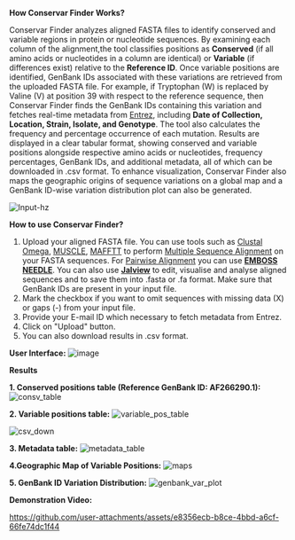 **How Conservar Finder Works?**

Conservar Finder analyzes aligned FASTA files to identify conserved and variable regions in protein or nucleotide sequences. By examining each column of the alignment,the tool classifies positions as **Conserved** (if all amino acids or nucleotides in a column are identical) or **Variable** (if differences exist) relative to the **Reference ID**. Once variable positions are identified, GenBank IDs associated with these variations are retrieved from the uploaded FASTA file. For example, if Tryptophan (W) is replaced by Valine (V) at position 39 with respect to the reference sequence, then Conservar Finder finds the GenBank IDs containing this variation and fetches real-time metadata from [Entrez](https://www.ncbi.nlm.nih.gov/Web/Search/entrezfs.html), including **Date of Collection, Location, Strain, Isolate, and Genotype**. The tool also calculates the frequency and percentage occurrence of each mutation. Results are displayed in a clear tabular format, showing conserved and variable positions alongside respective amino acids or nucleotides, frequency percentages, GenBank IDs, and additional metadata, all of which can be downloaded in .csv format. To enhance visualization, Conservar Finder also maps the geographic origins of sequence variations on a global map and a GenBank ID-wise variation distribution plot can also be generated.

![Input-hz](https://github.com/user-attachments/assets/5a583718-defd-4c45-84f9-df7286df027f)

**How to use Conservar Finder?**
1. Upload your aligned FASTA file. You can use tools such as [Clustal Omega](https://www.ebi.ac.uk/jdispatcher/msa/clustalo), [MUSCLE](https://www.ebi.ac.uk/jdispatcher/msa/muscle?stype=protein), [MAFFTT](https://mafft.cbrc.jp/alignment/server/index.html) to perform [Multiple Sequence Alignment](https://en.wikipedia.org/wiki/Multiple_sequence_alignment) on your FASTA sequences. For [Pairwise Alignment](https://en.wikipedia.org/wiki/Sequence_alignment#Pairwise_alignment) you can use [**EMBOSS NEEDLE**](https://www.ebi.ac.uk/jdispatcher/psa/emboss_needle). You can also use [**Jalview**](https://www.jalview.org/) to edit, visualise and analyse aligned sequences and to save them into .fasta or .fa format. Make sure that GenBank IDs are present in your input file.
2. Mark the checkbox if you want to omit sequences with missing data (X) or gaps (-) from your input file.
3. Provide your E-mail ID which necessary to fetch metadata from Entrez.
4. Click on "Upload" button.
5. You can also download results in .csv format.

**User Interface:**
![image](https://github.com/user-attachments/assets/f495f7bc-223c-4e31-802b-b6e112619a83)

**Results**

**1. Conserved positions table (Reference GenBank ID: AF266290.1):** 
![consv_table](https://github.com/user-attachments/assets/3b767177-452e-467e-bdef-f7e9dc78d506)

**2. Variable positions table:** 
![variable_pos_table](https://github.com/user-attachments/assets/b3572d4b-3a8d-4548-a321-bb2033218136)

![csv_down](https://github.com/user-attachments/assets/67d92bd1-c247-4a89-8389-5ccfff119abd)

**3. Metadata table:**
![metadata_table](https://github.com/user-attachments/assets/378ae1cd-67a9-45a6-8603-158157311684)

**4.Geographic Map of Variable Positions:**
![maps](https://github.com/user-attachments/assets/a84f4a04-77cf-43c6-bd1e-8223efbed9a2)

**5. GenBank ID Variation Distribution:**
![genbank_var_plot](https://github.com/user-attachments/assets/31e809b5-134b-48eb-a9d9-a4b1fb33e441)

**Demonstration Video:**

https://github.com/user-attachments/assets/e8356ecb-b8ce-4bbd-a6cf-66fe74dc1f44







